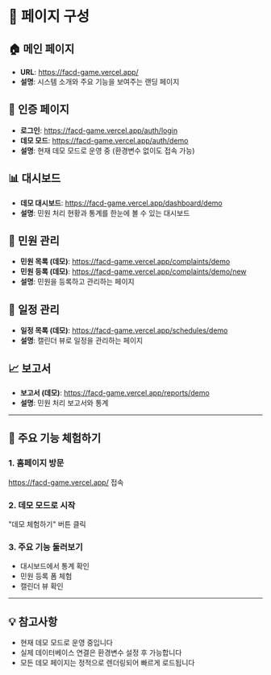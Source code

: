 # 📄 페이지 구성

## 🏠 메인 페이지
- **URL**: https://facd-game.vercel.app/
- **설명**: 시스템 소개와 주요 기능을 보여주는 랜딩 페이지

## 🔐 인증 페이지
- **로그인**: https://facd-game.vercel.app/auth/login
- **데모 모드**: https://facd-game.vercel.app/auth/demo
- **설명**: 현재 데모 모드로 운영 중 (환경변수 없이도 접속 가능)

## 📊 대시보드
- **데모 대시보드**: https://facd-game.vercel.app/dashboard/demo
- **설명**: 민원 처리 현황과 통계를 한눈에 볼 수 있는 대시보드

## 📝 민원 관리
- **민원 목록 (데모)**: https://facd-game.vercel.app/complaints/demo
- **민원 등록 (데모)**: https://facd-game.vercel.app/complaints/demo/new
- **설명**: 민원을 등록하고 관리하는 페이지

## 📅 일정 관리
- **일정 목록 (데모)**: https://facd-game.vercel.app/schedules/demo
- **설명**: 캘린더 뷰로 일정을 관리하는 페이지

## 📈 보고서
- **보고서 (데모)**: https://facd-game.vercel.app/reports/demo
- **설명**: 민원 처리 보고서와 통계

---

## 🚀 주요 기능 체험하기

### 1. 홈페이지 방문
https://facd-game.vercel.app/ 접속

### 2. 데모 모드로 시작
"데모 체험하기" 버튼 클릭

### 3. 주요 기능 둘러보기
- 대시보드에서 통계 확인
- 민원 등록 폼 체험
- 캘린더 뷰 확인

---

## 💡 참고사항

- 현재 데모 모드로 운영 중입니다
- 실제 데이터베이스 연결은 환경변수 설정 후 가능합니다
- 모든 데모 페이지는 정적으로 렌더링되어 빠르게 로드됩니다